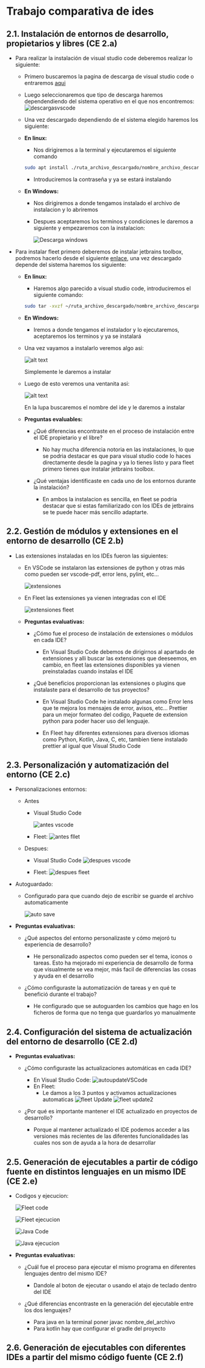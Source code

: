# Trabajo comparativa de ides

## 2.1. Instalación de entornos de desarrollo, propietarios y libres (CE 2.a)

- Para realizar la instalación de visual studio code deberemos realizar lo siguiente:

    - Primero buscaremos la pagina de descarga de visual studio code o entraremos [aqui](https://code.visualstudio.com/Download)
    - Luego seleccionaremos que tipo de descarga haremos dependendiendo del sistema operativo en el que nos encontremos:
        ![descargasvscode](assets/descargasvscode.png)

    - Una vez descargado dependiendo de el sistema elegido haremos los siguiente:
    - **En linux:**
        - Nos dirigiremos a la terminal y ejecutaremos el siguiente comando
        ```bash
        sudo apt install ./ruta_archivo_descargado/nombre_archivo_descargado
        ```
        - Introduciremos la contraseña y ya se estará instalando

    - **En Windows:**
        - Nos dirigiremos a donde tengamos instalado el archivo de instalacion y lo abriremos
        - Despues aceptaremos los terminos y condiciones le daremos a siguiente y empezaremos con la instalacion:

            ![Descarga windows](assets/descargaWindows.png)

- Para instalar fleet primero deberemos de instalar jetbrains toolbox, podremos hacerlo desde el siguiente [enlace](https://www.jetbrains.com/es-es/toolbox-app/), una vez descargado depende del sistema haremos los siguiente:

    - **En linux:**

        - Haremos algo parecido a visual studio code, introduciremos el siguiente comando:
        ```bash
        sudo tar -xvzf ~/ruta_archivo_descargado/nombre_archivo_descargado
        ```

    - **En Windows:**

        - Iremos a donde tengamos el instalador y lo ejecutaremos, aceptaremos los terminos y ya se instalará

    - Una vez vayamos a instalarlo veremos algo asi:

        ![alt text](assets/instalacionJet.png)
        
        Simplemente le daremos a instalar

    - Luego de esto veremos una ventanita asi:

        ![alt text](assets/toolbox.png)

        En la lupa buscaremos el nombre del ide y le daremos a instalar

    - **Preguntas evaluables:**

        - ¿Qué diferencias encontraste en el proceso de instalación entre el IDE propietario y el libre?

            - No hay mucha diferencia notoria en las instalaciones, lo que se podria destacar es que para visual studio code lo haces directamente desde la pagina y ya lo tienes listo y para fleet primero tienes que instalar jetbrains toolbox.

        - ¿Qué ventajas identificaste en cada uno de los entornos durante la instalación?

            - En ambos la instalacion es sencilla, en fleet se podria destacar que si estas familiarizado con los IDEs de jetbrains se te puede hacer más sencillo adaptarte.

## 2.2. Gestión de módulos y extensiones en el entorno de desarrollo (CE 2.b)

- Las extensiones instaladas en los IDEs fueron las siguientes:

    - En VSCode se instalaron las extensiones de python y otras más como pueden ser vscode-pdf, error lens, pylint, etc...

        ![extensiones](assets/vscodeextensiones.png)

    - En Fleet las extensiones ya vienen integradas con el IDE

        ![extensiones fleet](assets/extensionesFleet.png)


    - **Preguntas evaluativas:**

        - ¿Cómo fue el proceso de instalación de extensiones o módulos en cada IDE?

            - En Visual Studio Code debemos de dirigirnos al apartado de extensiones y alli buscar las extensiones que deeseemos, en cambio, en fleet las extensiones disponibles ya vienen preinstaladas cuando instalas el IDE

        - ¿Qué beneficios proporcionan las extensiones o plugins que instalaste para el desarrollo de tus proyectos?

            - En Visual Studio Code he instalado algunas como Error lens que te mejora los mensajes de error, avisos, etc... Prettier para un mejor formateo del codigo, Paquete de extension python para poder hacer uso del lenguaje.

            - En Fleet hay diferentes extensiones para diversos idiomas como Python, Kotlin, Java, C, etc, tambien tiene instalado prettier al igual que Visual Studio Code

## 2.3. Personalización y automatización del entorno (CE 2.c)

- Personalizaciones entornos:

    - Antes

        - Visual Studio Code

            ![antes vscode](assets/antesVSCode.png)

        - Fleet: 
            ![antes fllet](assets/antesFleet.png)

    - Despues: 
        - Visual Studio Code
            ![despues vscode](assets/despuesVSCode.png)

        - Fleet:
            ![despues fleet](assets/despuesFleet.png)


- Autoguardado:

    - Configurado para que cuando dejo de escribir se guarde el archivo automaticamente
    
        ![auto save](assets/autosave.png)

- **Preguntas evaluativas:**

    - ¿Qué aspectos del entorno personalizaste y cómo mejoró tu experiencia de desarrollo?

        - He personalizado aspectos como pueden ser el tema, iconos o tareas. Esto ha mejorado mi experiencia de desarrollo de forma que visualmente se vea mejor, más facil de diferencias las cosas y ayuda en el desarrollo

    - ¿Cómo configuraste la automatización de tareas y en qué te benefició durante el trabajo?

        - He configurado que se autoguarden los cambios que hago en los ficheros de forma que no tenga que guardarlos yo manualmente

## 2.4. Configuración del sistema de actualización del entorno de desarrollo (CE 2.d)

- **Preguntas evaluativas:**

    - ¿Cómo configuraste las actualizaciones automáticas en cada IDE?

        - En Visual Studio Code:
            ![autoupdateVSCode](assets/codeUpdate.png)
        - En Fleet: 
            - Le damos a los 3 puntos y activamos actualizaciones automaticas
                ![fleet Update](assets/fleetUpdate.png) ![fleet update2](assets/fleetUpdate2.png)
    - ¿Por qué es importante mantener el IDE actualizado en proyectos de desarrollo?

        - Porque al mantener actualizado el IDE podemos acceder a las versiones más recientes de las diferentes funcionalidades las cuales nos son de ayuda a la hora de desarrollar

## 2.5. Generación de ejecutables a partir de código fuente en distintos lenguajes en un mismo IDE (CE 2.e)

- Codigos y ejecucion:

    ![Fleet code](assets/fleetCodeKt.png)

    ![Fleet ejecucion](assets/fleetEjecKt.png)

    ![Java Code](assets/fleetCodeJava.png)

    ![Java ejecucion](assets/fleetEjecJava.png)

- **Preguntas evaluativas:**

    - ¿Cuál fue el proceso para ejecutar el mismo programa en diferentes lenguajes dentro del mismo IDE?

        - Dandole al boton de ejecutar o usando el atajo de teclado dentro del IDE

    - ¿Qué diferencias encontraste en la generación del ejecutable entre los dos lenguajes?

        - Para java en la terminal poner javac nombre_del_archivo
        - Para kotlin hay que configurar el gradle del proyecto

## 2.6. Generación de ejecutables con diferentes IDEs a partir del mismo código fuente (CE 2.f)

